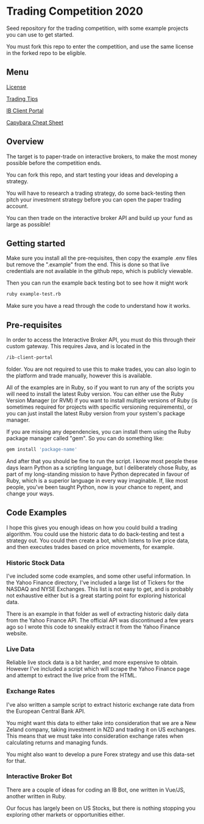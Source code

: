 # Trading Competition 2020

Seed repository for the trading competition, with some example projects you can use to get started.

You must fork this repo to enter the competition, and use the same license in the forked repo to be eligible.

## Menu

[License](LICENSE)

[Trading Tips](TRADING.md)

[IB Client Portal](IB-CLIENT-PORTAL.md)

[Capybara Cheat Sheet](https://gist.github.com/zhengjia/428105)

## Overview

The target is to paper-trade on interactive brokers, to make the most money possible before the competition ends.

You can fork this repo, and start testing your ideas and developing a strategy.

You will have to research a trading strategy, do some back-testing then pitch your investment strategy before you can open the paper trading account.

You can then trade on the interactive broker API and build up your fund as large as possible!

## Getting started

Make sure you install all the pre-requisites, then copy the example .env files but remove the ".example" from the end.  This is done so that live credentials are not available in the github repo, which is publicly viewable.

Then you can run the example back testing bot to see how it might work

```bash
ruby example-test.rb
```

Make sure you have a read through the code to understand how it works.

## Pre-requisites

In order to access the Interactive Broker API, you must do this through their custom gateway.  This requires Java, and is located in the

```bash
/ib-client-portal
```

folder.  You are not required to use this to make trades, you can also login to the platform and trade manually, however this is available.

All of the examples are in Ruby, so if you want to run any of the scripts you will need to install the latest Ruby version.  You can either use the Ruby Version Manager (or RVM) if you want to install multiple versions of Ruby (is sometimes required for projects with specific versioning requirements), or you can just install the latest Ruby version from your system's package manager.

If you are missing any dependencies, you can install them using the Ruby package manager called "gem".  So you can do something like:

```bash
gem install 'package-name'
```

And after that you should be fine to run the script.  I know most people these days learn Python as a scripting language, but I deliberately chose Ruby, as part of my long-standing mission to have Python deprecated in favour of Ruby, which is a superior language in every way imaginable.  If, like most people, you've been taught Python, now is your chance to repent, and change your ways.

## Code Examples

I hope this gives you enough ideas on how you could build a trading algorithm.  You could use the historic data to do back-testing and test a strategy out.  You could then create a bot, which listens to live price data, and then executes trades based on price movements, for example.

### Historic Stock Data

I've included some code examples, and some other useful information.  In the Yahoo Finance directory, I've included a large list of Tickers for the NASDAQ and NYSE Exchanges.  This list is not easy to get, and is probably not exhaustive either but is a great starting point for exploring historical data.

There is an example in that folder as well of extracting historic daily data from the Yahoo Finance API.  The official API was discontinued a few years ago so I wrote this code to sneakily extract it from the Yahoo Finance website.

### Live Data

Reliable live stock data is a bit harder, and more expensive to obtain.  However I've included a script which will scrape the Yahoo Finance page and attempt to extract the live price from the HTML.

### Exchange Rates

I've also written a sample script to extract historic exchange rate data from the European Central Bank API.

You might want this data to either take into consideration that we are a New Zeland company, taking investment in NZD and trading it on US exchanges.  This means that we must take into consideration exchange rates when calculating returns and managing funds.

You might also want to develop a pure Forex strategy and use this data-set for that.

### Interactive Broker Bot

There are a couple of ideas for coding an IB Bot, one written in Vue/JS, another written in Ruby.

Our focus has largely been on US Stocks, but there is nothing stopping you exploring other markets or opportunities either.
